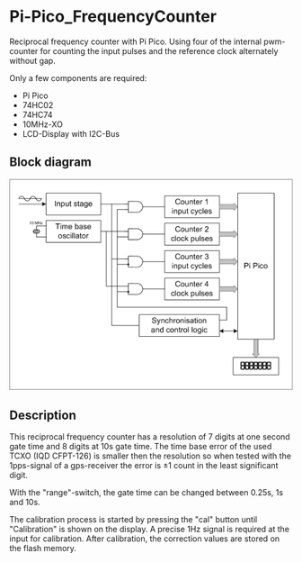 # Pi-Pico_FrequencyCounter
Reciprocal frequency counter with Pi Pico.
Using four of the internal pwm-counter for counting the input pulses and the reference clock alternately without gap.

Only a few components are required:
- Pi Pico
- 74HC02
- 74HC74
- 10MHz-XO
- LCD-Display with I2C-Bus

## Block diagram
![blockdiagram](docs/blockdiagram.png)

## Description
This reciprocal frequency counter has a resolution of 7 digits at one second gate time and 8 digits at 10s gate time.
The time base error of the used TCXO (IQD CFPT-126) is smaller then the resolution so when tested with the 1pps-signal of a gps-receiver the error is ±1 count in the least significant digit.

With the "range"-switch, the gate time can be changed between 0.25s, 1s and 10s.

The calibration process is started by pressing the "cal" button until "Calibration" is shown on the display. A precise 1Hz signal is required at the input for calibration. After calibration, the correction values are stored on the flash memory.
